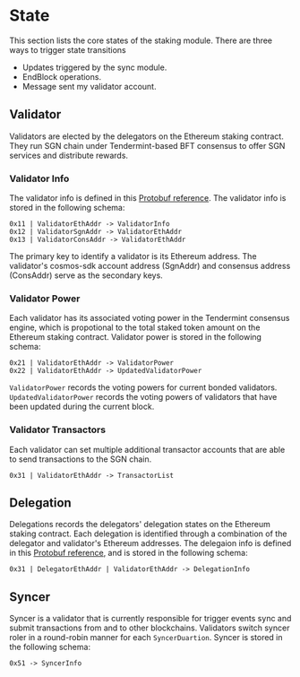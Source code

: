 <!--
order: 1
-->

# State

This section lists the core states of the staking module. There are three ways to trigger state transitions
- Updates triggered by the sync module.
- EndBlock operations.
- Message sent my validator account.

## Validator

Validators are elected by the delegators on the Ethereum staking contract. They run SGN chain under Tendermint-based BFT consensus to offer SGN services and distribute rewards. 

### Validator Info

The validator info is defined in this [Protobuf reference](https://github.com/celer-network/sgn-v2/blob/f9f76fb10d/proto/sgn/staking/v1/staking.proto#L13-L79). The validator info is stored in the following schema:
```
0x11 | ValidatorEthAddr -> ValidatorInfo
0x12 | ValidatorSgnAddr -> ValidatorEthAddr
0x13 | ValidatorConsAddr -> ValidatorEthAddr
```
The primary key to identify a validator is its Ethereum address. The validator's cosmos-sdk account address (SgnAddr) and consensus address (ConsAddr) serve as the secondary keys.

### Validator Power

Each validator has its associated voting power in the Tendermint consensus engine, which is propotional to the total staked token amount on the Ethereum staking contract. Validator power is stored in the following schema:
```
0x21 | ValidatorEthAddr -> ValidatorPower
0x22 | ValidatorEthAddr -> UpdatedValidatorPower
```
`ValidatorPower` records the voting powers for current bonded validators. `UpdatedValidatorPower` records the voting powers of validators that have been updated during the current block.

### Validator Transactors

Each validator can set multiple additional transactor accounts that are able to send transactions to the SGN chain.
```
0x31 | ValidatorEthAddr -> TransactorList
```

## Delegation

Delegations records the delegators' delegation states on the Ethereum staking contract. Each delegation is identified through a combination of the delegator and validator's Ethereum addresses. The delegaion info is defined in this [Protobuf reference](https://github.com/celer-network/sgn-v2/blob/f9f76fb10d/proto/sgn/staking/v1/staking.proto#L85-L107), and is stored in the following schema:
```
0x31 | DelegatorEthAddr | ValidatorEthAddr -> DelegationInfo
```

## Syncer

Syncer is a validator that is currently responsible for trigger events sync and submit transactions from and to other blockchains. Validators switch syncer roler in a round-robin manner for each `SyncerDuartion`. Syncer is stored in the following schema:
```
0x51 -> SyncerInfo
```